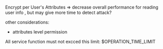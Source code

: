 Encrypt per User's Attributes
=> decrease overall performance for reading user info , but may give more time to detect attack?

other considerations:
- attributes level permission

All service function must not excced this limit: $OPERATION_TIME_LIMIT

